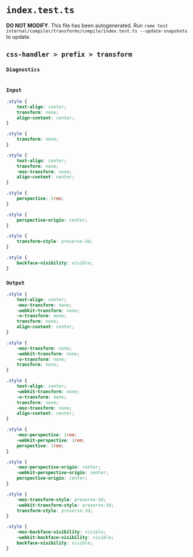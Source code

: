 # `index.test.ts`

**DO NOT MODIFY**. This file has been autogenerated. Run `rome test internal/compiler/transforms/compile/index.test.ts --update-snapshots` to update.

## `css-handler > prefix > transform`

### `Diagnostics`

```

```

### `Input`

```css
.style {
	text-align: center;
	transform: none;
	align-content: center;
}

.style {
	transform: none;
}

.style {
	text-align: center;
	transform: none;
	-moz-transform: none;
	align-content: center;
}

.style {
	perspective: 1rem;
}

.style {
	perspective-origin: center;
}

.style {
	transform-style: preserve-3d;
}

.style {
	backface-visibility: visible;
}

```

### `Output`

```css
.style {
	text-align: center;
	-moz-transform: none;
	-webkit-transform: none;
	-o-transform: none;
	transform: none;
	align-content: center;
}

.style {
	-moz-transform: none;
	-webkit-transform: none;
	-o-transform: none;
	transform: none;
}

.style {
	text-align: center;
	-webkit-transform: none;
	-o-transform: none;
	transform: none;
	-moz-transform: none;
	align-content: center;
}

.style {
	-moz-perspective: 1rem;
	-webkit-perspective: 1rem;
	perspective: 1rem;
}

.style {
	-moz-perspective-origin: center;
	-webkit-perspective-origin: center;
	perspective-origin: center;
}

.style {
	-moz-transform-style: preserve-3d;
	-webkit-transform-style: preserve-3d;
	transform-style: preserve-3d;
}

.style {
	-moz-backface-visibility: visible;
	-webkit-backface-visibility: visible;
	backface-visibility: visible;
}

```

